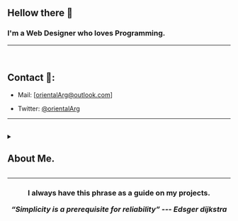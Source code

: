 ## Hellow there 👋

<h3>
  I'm a Web Designer who loves Programming.
</h3>
<hr>
<br>

## Contact 🔗:

- Mail: [orientalArg@outlook.com]

- Twitter: [@orientalArg](https://twitter.com/orientalArg)

<hr>
<br>

<details><summary><h2>About Me.</h2></summary>
  <br>
  - I'm from Argentina, i worked assemblig concrete molds for two years. 
     
     -- I learned from that experience that hard work pays off.
  <br>
  
  - 📚 I love reading, my favorite genre is heroic fantasy.
  
  - ☸  I'm buddhist since eight years ago, i believe in the self realization and peace.
  
  - 💻 I'm a hacking enthusiast, and certified ethical hacker (pentester).
  
  - 🧠 I enjoy studying and learning new things, i always try to be up to date with technology.

  <br>
</details>

<hr>

<h3 align="center">
  <p>I always have this phrase as a guide on my projects.</p>
   <i><strong>“Simplicity is a prerequisite for reliability” --- Edsger dijkstra</strong></i>
   <br>
   <br>
</h3>	

